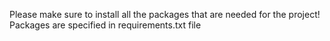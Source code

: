 Please make sure to install all the packages that are needed for the project!
Packages are specified in requirements.txt file
